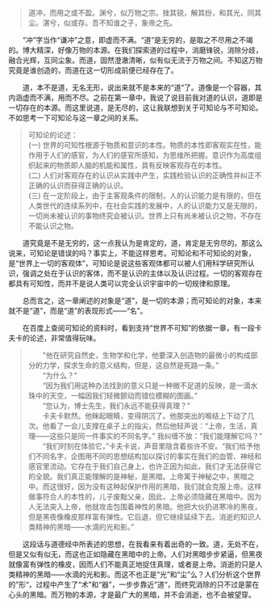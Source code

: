 > 道冲，而用之或不盈。渊兮，似万物之宗。挫其锐，解其纷，和其光，同其尘。湛兮，似或存。吾不知谁之子，象帝之先。

&emsp;&emsp;“冲”字当作“谦冲”之意，即虚而不满。“道”是无穷的，是取之不尽用之不竭的。博大精深，好像万物的本源。在我们探索道的过程中，消磨锋锐，消除分歧，融合光辉，互同尘象。而道，固然澄澈清晰，似有似无流于万物之间。不知这万物究竟是谁创造的，而道在这一切形成前便已经存在了。<br>

&emsp;&emsp;道，本不是道，无名无形，说出来就不是本来的“道“了。道像是一个容器，其内涵虚而不满，用而不尽。之前在第一章中，我说了说目前我对道的认识，道即是一切存在的本源。而这里说道，是无尽的，这让我联想到关于可知论与不可知论。不如思考一下可知论与这一章之间的关系。<br>

> 可知论的论述：<br>
> (一) 世界的可知性根源于物质和意识的本性。物质的本性即客观实在性，能作用于人们的感官，为人们的感官所感知，为思维所把握。意识作为高度组织起来的物质即人脑的机能和属性，具有反映客观存在的本性。<br>
> (二) 人们对客观存在的认识从实践中产生，实践检验认识的正确性并纠正不正确的认识而获得正确的认识。<br>
> (三) 在一定阶段上，由于主客观条件的限制，人的认识能力是有限的，但在人类世代的连续系列中，在社会实践的发展中，人的认识能力又是无限的，一切尚未被认识的事物终究会被认识。世界上只有尚未被认识之物，不存在不能认识之物。

&emsp;&emsp;道究竟是不是无穷的，这一点我认为是肯定的，道，肯定是无穷尽的。那这么说来，可知论是错误的吗？事实上，不能这样思考。可知论和不可知论的对象，是“世界上一切的客观体”，可知论是说这些客观体都可以被人们用科学研究所认识，强调之处在于认识的客体，而不是认识的主体以及认识过程。一切的客观存在都具有可知性，而并不是说人类可以完全认识宇宙中的一切规律和原理。

&emsp;&emsp;总而言之，这一章阐述的对象是“道”，是一切的本源；而可知论的对象，本来就不是“道”，而是“道”的表现形式——“名”。<br>

&emsp;&emsp;在百度上查阅可知论的资料时，看到支持“世界不可知”的依据一章，有一段卡夫卡的论述，非常值得玩味。

> &emsp;&emsp;"他在研究自然史，生物学和化学，他要深入创造物的最微小的构成部分的力学，探求生命的意义结构，但是，这自然是死路一条。”<br>
> &emsp;&emsp;“为什么？”<br>
> &emsp;&emsp;“因为我们用这种办法找到的意义只是一种微不足道的反映，是一滴水珠中的天空，一幅因我们轻微颤动而错位模糊的图画。”<br>
> &emsp;&emsp;“您认为，博士先生，我们永远不能获得真理？”<br>
> &emsp;&emsp;卡夫卡默然。他眯起眼睛，变得阴沉了。他那突出的喉结上下动了几次。他看了一会儿支撑在桌子上的指尖，然后他轻声说：“上帝，生活，真理——这些只是同一件事实的不同名字。”
> 我纠缠不放：“我们能理解它吗？”<br>
> &emsp;&emsp;“我们时刻在体验它，”卡夫卡说，声音里隐含着些许不安。“我们给予他们不同名字，企图用不同的思想结构加以探讨的事实在我们的血管、神经和感官里流动。它存在于我们自己身上，也许正因为如此，我们才无法获得它的全貌。我们真正能理解的是神秘，是黑暗。上帝寓于神秘之中，黑暗之中。而这很好，因为没有这种起保护作用的黑暗，我们就会克服上帝。这样做事符合人的本性的，儿子废黜父亲，因此，上帝必须隐藏在黑暗中。因为人无法突入上帝，他就攻击包围着神性的黑暗。他把大伙扔进寒冷的黑夜，但是黑夜像橡皮那样富有弹性。它后退，但它继续延续下去。消逝的知识人类精神的黑暗——水滴的光和影。”

&emsp;&emsp;这段话与道德经中所表述的思想，在我看来有着出奇的一致。道，无处不在，但是又似有似无，而这也正如隐藏在黑暗中的上帝。人们对黑暗步步紧逼，但黑夜就像富有弹性的橡皮，因而人们不能真正地捉住真理，或者是上帝。消逝的只是人类精神的黑暗——水滴的光和影。而这不也正是“光”和“尘”么？人们分析这个世界的”形“，过程中产生了“术”和“器”，一步步靠近”道“，而终究消除的只不过是蒙在心头的黑暗。而万物的本源，才是最广大的黑暗，并不会消逝，也不会被望穿。
